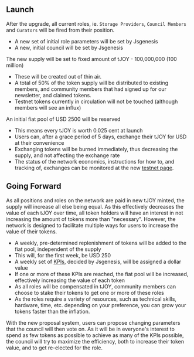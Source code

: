 ## Launch

After the upgrade, all current roles, ie. `Storage Providers`, `Council Members` and `Curators` will be fired from their position.

-   A new set of initial role parameters will be set by Jsgenesis
-   A new, initial council will be set by Jsgenesis

The new supply will be set to fixed amount of tJOY  - 100,000,000 (100 million)

-   These will be created out of thin air.
-   A total of 50% of the token supply will be distributed to existing members, and community members that had signed up for our newsletter, and claimed tokens.
-   Testnet tokens currently in circulation will not be touched (although members will see an influx)

An initial fiat pool of USD 2500 will be reserved

-   This means every tJOY is worth 0.025 cent at launch
-   Users can, after a grace period of 5 days, exchange their tJOY for USD at their convenience
-   Exchanging tokens will be burned immediately, thus decreasing the supply, and not affecting the exchange rate
-   The status of the network economics, instructions for how to, and tracking of, exchanges can be monitored at the new [testnet page](https://www.joystream.org/testnet).

## Going Forward

As all positions and roles on the network are paid in new tJOY minted, the supply will increase all else being equal. As this effectively decreases the value of each tJOY over time, all token holders will have an interest in not increasing the amount of tokens more than "necessary". However, the network is designed to facilitate multiple ways for users to increase the value of their tokens.

-   A weekly, pre-determined replenishment of tokens will be added to the fiat pool, independent of the supply
-   This will, for the first week, be USD 250
-   A weekly set of [KPIs](https://en.wikipedia.org/wiki/Performance_indicator), decided by Jsgenesis, will be assigned a dollar value
-   If one or more of these KPIs are reached, the fiat pool will be increased, effectively increasing the value of each token
-   As all roles will be compensated in tJOY, community members can choose to stake their tokens to get one or more of these roles
-   As the roles require a variety of resources, such as technical skills, hardware, time, etc. depending on your preference,  you can grow your tokens faster than the inflation.

With the new proposal system, users can propose changing parameters that the council will then vote on. As it will be in everyone's interest to spend as few tokens as possible to achieve as many of the KPIs possible, the council will try to maximize the efficiency, both to increase their token value, and to get re-elected for the role.
